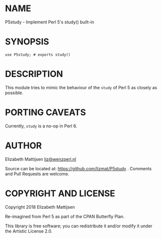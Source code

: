 NAME
====

P5study - Implement Perl 5's study() built-in

SYNOPSIS
========

    use P5study; # exports study()

DESCRIPTION
===========

This module tries to mimic the behaviour of the `study` of Perl 5 as closely as possible.

PORTING CAVEATS
===============

Currently, `study` is a no-op in Perl 6.

AUTHOR
======

Elizabeth Mattijsen <liz@wenzperl.nl>

Source can be located at: https://github.com/lizmat/P5study . Comments and Pull Requests are welcome.

COPYRIGHT AND LICENSE
=====================

Copyright 2018 Elizabeth Mattijsen

Re-imagined from Perl 5 as part of the CPAN Butterfly Plan.

This library is free software; you can redistribute it and/or modify it under the Artistic License 2.0.


